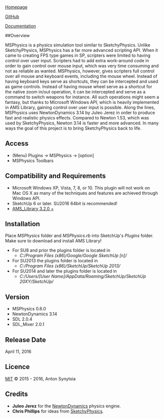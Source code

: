 [Homepage](http://sketchucation.com/forums/viewtopic.php?f=323&t=56852)

[GitHub](https://github.com/AntonSynytsia/MSPhysics)

[Documentation](http://www.rubydoc.info/github/AntonSynytsia/MSPhysics/index)


##Overview

MSPhysics is a physics simulation tool similar to SketchyPhysics. Unlike
SketchyPhysics, MSPhysics has a far more advanced scripting API. When it came
to creating FPS type games in SP, scripters were limited to having control over
user input. Scripters had to add extra work-around code in order to gain control
over mouse input, which was very time consuming and not as reliable as wanted.
MSPhysics, however, gives scripters full control over all mouse and keyboard
events, including the mouse wheel. Instead of having keyboard keys serve as
shortcuts, they can be intercepted and used as game controls. Instead of
having mouse wheel serve as a shortcut for the native zoom in/out operation, it
can be intercepted and serve as a command to switch weapons for instance. All
such operations might seem a fantasy, but thanks to Microsoft Windows API, which
is heavily implemented in AMS Library, gaining control over user input is
possible. Along the lines, MSPhysics uses NewtonDynamics 3.14 by Juleo Jerez in
order to produce fast and realistic physics effects. Compared to Newton 1.53,
which was used by SketchyPhysics, Newton 3.14 is faster and more advanced. In
many ways the goal of this project is to bring SketchyPhysics back to life.


## Access

* (Menu) Plugins → MSPhysics → [option]
* MSPhysics Toolbars


## Compatibility and Requirements

* Microsoft Windows XP, Vista, 7, 8, or 10.
  This plugin will not work on Mac OS X as many of the techniques and features
  are achieved through Windows API.
* SketchUp 6 or later. SU2016 64bit is recommended!
* [AMS_Library 3.2.0 +](http://sketchucation.com/forums/viewtopic.php?f=323&t=55067#p499835)


## Installation

Place <i>MSPhysics</i> folder and <i>MSPhysics.rb</i> into SketchUp's _Plugins_
folder. Make sure to download and install AMS Library!

* For SU8 and prior the plugins folder is located in
    - <i>C:/Program Files (x86)/Google/Google SketchUp [n]/</i>
* For SU2013 the plugins folder is located in
    - <i>C:/Program Files (x86)/SketchUp/SketchUp 2013/</i>
* For SU2014 and later the plugins folder is located in
    - <i>C:/Users/[User Name]/AppData/Roaming/SketchUp/SketchUp 20XY/SketchUp/</i>


## Version

* MSPhysics 0.6.0
* NewtonDynamics 3.14
* SDL 2.0.4
* SDL_Mixer 2.0.1


## Release Date

April 11, 2016


## Licence

[MIT](http://opensource.org/licenses/MIT) © 2015 - 2016, Anton Synytsia


## Credits

* **Juleo Jerez** for the [NewtonDynamics](http://newtondynamics.com/forum/index.php) physics engine.
* **Chris Phillips** for ideas from [SketchyPhysics](https://code.google.com/p/sketchyphysics/).

